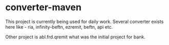 # converter-maven

This project is currently being used for daily work. Several converter exists here like - ria, infinity-beftn, ezremit, beftn, api etc.

Other project is abl.frd.qremit what was the initial project for bank.
